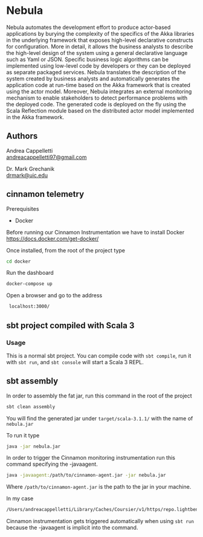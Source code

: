 # Nebula
Nebula automates the development effort to produce actor-based applications by burying the complexity of the specifics of the Akka libraries in the underlying framework that exposes high-level declarative constructs for configuration.
More in detail, it allows the business analysts to describe the high-level design of the system using a general declarative language such as Yaml or JSON. Specific business logic algorithms can be implemented using low-level code by developers or they can be deployed as separate packaged services.
Nebula translates the description of the system created by business analysts and automatically generates the application code at run-time based on the Akka framework that is created using the actor model. Moreover, Nebula integrates an external monitoring mechanism to enable stakeholders to detect performance problems with the deployed code. The generated code is deployed on the fly using the Scala Reflection module based on the distributed actor model implemented in the Akka framework.

## Authors
Andrea Cappelletti  
andreacappelletti97@gmail.com

Dr. Mark Grechanik  
drmark@uic.edu

## cinnamon telemetry
Prerequisites
- Docker

Before running our Cinnamon Instrumentation we have to install Docker
https://docs.docker.com/get-docker/

Once installed, from the root of the project type

```bash
cd docker
```

Run the dashboard

```bash
docker-compose up
```
Open a browser and go to the address

```bash
 localhost:3000/
```

## sbt project compiled with Scala 3

### Usage

This is a normal sbt project. You can compile code with `sbt compile`, run it with `sbt run`, and `sbt console` will start a Scala 3 REPL.

## sbt assembly
In order to assembly the fat jar, run this command in the root of the project
```bash
sbt clean assembly
```

You will find the generated jar under `target/scala-3.1.1/` with the name of  `nebula.jar`

To run it type

```bash
java -jar nebula.jar
```

In order to trigger the Cinnamon monitoring instrumentation run this command specifying the -javaagent.
```bash
java -javaagent:/path/to/cinnamon-agent.jar -jar nebula.jar
```
Where `/path/to/cinnamon-agent.jar` is the path to the jar in your machine.

In my case
```bash
/Users/andreacappelletti/Library/Caches/Coursier/v1/https/repo.lightbend.com/pass/O-2gx6jQ1VsfDWAktw1f-3ED1auXmKvxAnA24gnpUnTZpu2g/commercial-releases/com/lightbend/cinnamon/cinnamon-agent/2.16.2/cinnamon-agent-2.16.2.jar
```

Cinnamon instrumentation gets triggered automatically when using `sbt run` because the -javaagent is implicit into the command.
